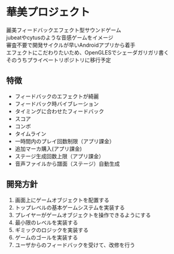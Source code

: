 # 華美プロジェクト

麗美フィードバックエフェクト型サウンドゲーム  
jubeatやcytusのような音感ゲームをイメージ  
審査不要で開発サイクルが早いAndroidアプリから着手  
エフェクトにこだわりたいため、OpenGLESでシェーダガリガリ書く    
そのうちプライベートリポジトリに移行予定

## 特徴

* フィードバックのエフェクトが綺麗
* フィードバック時バイブレーション
* タイミングに合わせたフィードバック
* スコア
* コンボ
* タイムライン
* 一時間内のプレイ回数制限（アプリ課金）
* 追加マーカ購入(アプリ課金)
* ステージ生成回数上限（アプリ課金）
* 音声ファイルから譜面（ステージ）自動生成

## 開発方針

1. 画面上にゲームオブジェクトを配置する
2. トップレベルの基本ゲームシステムを実装する
3. プレイヤーがゲームオブジェクトを操作できるようにする
4. 最小限のレベルを実装する
5. ギミックのロジックを実装する
6. ゲームのゴールを実装する
7. ユーザからのフィードバックを受けて、改修を行う

